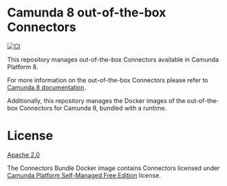 # Camunda 8 out-of-the-box Connectors

[![CI](https://github.com/camunda/connectors-bundle/actions/workflows/DEPLOY.yaml/badge.svg)](https://github.com/camunda/connectors-bundle/actions/workflows/CI.yml)

This repository manages out-of-the-box Connectors available in Camunda Platform 8.

For more information on the out-of-the-box Connectors please refer to
[Camunda 8 documentation](https://docs.camunda.io/docs/components/connectors/out-of-the-box-connectors/available-connectors-overview/).

Additionally, this repository manages the Docker images of the out-of-the-box Connectors for Camunda 8, bundled with a runtime.



# License



[Apache 2.0](https://www.apache.org/licenses/LICENSE-2.0)



The Connectors Bundle Docker image contains Connectors licensed under [Camunda Platform Self-Managed Free Edition](https://camunda.com/legal/terms/cloud-terms-and-conditions/camunda-cloud-self-managed-free-edition-terms/) license.
